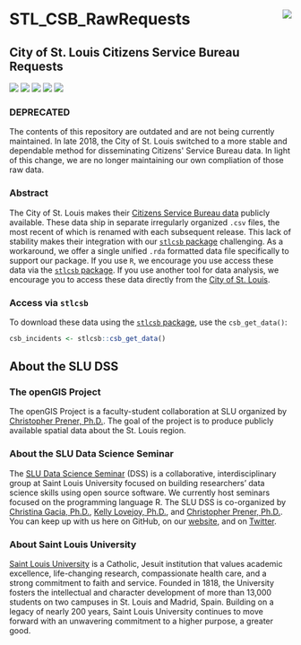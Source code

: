 # STL_CSB_RawRequests <img src="https://slu-dss.github.io/img/gisLogoSm.png" align="right" />
## City of St. Louis Citizens Service Bureau Requests

[![](https://img.shields.io/badge/extent-City%20of%20St.%20Louis-red.svg)](https://github.com/slu-openGIS/STL_CSB_RawRequests/)
[![](https://img.shields.io/badge/category-city%20services-orange.svg)](https://github.com/slu-openGIS/STL_CSB_RawRequests/)
[![](https://img.shields.io/github/release/slu-openGIS/STL_CSB_RawRequests.svg?label=version)](https://github.com/slu-openGIS/STL_CSB_RawRequests/releases)
[![](https://img.shields.io/github/last-commit/slu-openGIS/STL_CSB_RawRequests.svg)](https://github.com/slu-openGIS/STL_CSB_RawRequests/commits/master)
[![](https://img.shields.io/github/repo-size/slu-openGIS/STL_CSB_RawRequests.svg)](https://github.com/slu-openGIS/STL_CSB_RawRequests/)

### DEPRECATED
The contents of this repository are outdated and are not being currently maintained. In late 2018, the City of St. Louis switched to a more stable and dependable method for disseminating Citizens' Service Bureau data. In light of this change, we are no longer maintaining our own compliation of those raw data.

### Abstract
The City of St. Louis makes their [Citizens Service Bureau data](https://www.stlouis-mo.gov/data/service-requests.cfm) publicly available. These data ship in separate irregularly organized `.csv` files, the most recent of which is renamed with each subsequent release. This lack of stability makes their integration with our [`stlcsb` package](https://github.com/slu-openGIS/stlcsb) challenging. As a workaround, we offer a single unified `.rda` formatted data file specifically to support our package. If you use `R`, we encourage you use access these data via the [`stlcsb` package](https://github.com/slu-openGIS/stlcsb). If you use another tool for data analysis, we encourage you to access these data directly from the [City of St. Louis](https://www.stlouis-mo.gov/data/service-requests.cfm).

### Access via `stlcsb`
To download these data using the [`stlcsb` package](https://github.com/slu-openGIS/stlcsb), use the `csb_get_data()`:

```r
csb_incidents <- stlcsb::csb_get_data()
```

## About the SLU DSS
### The openGIS Project
The openGIS Project is a faculty-student collaboration at SLU organized by [Christopher Prener, Ph.D.](mailto:chris.prener@slu.edu}). The goal of the project is to produce publicly available spatial data about the St. Louis region.

### About the SLU Data Science Seminar
The [SLU Data Science Seminar](https://slu-dss.githb.io) (DSS) is a collaborative, interdisciplinary group at Saint Louis University focused on building researchers’ data science skills using open source software. We currently host seminars focused on the programming language R. The SLU DSS is co-organized by [Christina Gacia, Ph.D.](mailto:christina.garcia@slu.edu), [Kelly Lovejoy, Ph.D.](mailto:kelly.lovejoy@slu.edu@slu.edu), and [Christopher Prener, Ph.D.](mailto:chris.prener@slu.edu}). You can keep up with us here on GitHub, on our [website](https://slu-dss.githb.io), and on [Twitter](https://twitter.com/SLUDSS).

### About Saint Louis University
[Saint Louis University](http://wwww.slu.edu) is a Catholic, Jesuit institution that values academic excellence, life-changing research, compassionate health care, and a strong commitment to faith and service. Founded in 1818, the University fosters the intellectual and character development of more than 13,000 students on two campuses in St. Louis and Madrid, Spain. Building on a legacy of nearly 200 years, Saint Louis University continues to move forward with an unwavering commitment to a higher purpose, a greater good.
